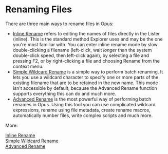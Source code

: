 # Renaming Files

There are three main ways to rename files in Opus:

- [Inline Rename](/Manual/file_operations/renaming_files/inline_rename.md) refers to editing the names of files directly in the Lister (inline). This is the standard method Explorer uses and may be the one you're most familiar with. You can enter inline rename mode by slow double-clicking a filename (left-click, wait *longer* than the system double-click speed, then left-click again), by selecting a file and pressing F2, or by right-clicking a file and choosing Rename from the context menu.
- [Simple Wildcard Rename](/Manual/file_operations/renaming_files/simple_wildcard_rename.md) is a simple way to perform batch renaming. It lets you use a wildcard character to specify one or more parts of the existing filename that are to be retained in the new name. This mode isn't accessible by default, because the Advanced Rename function supports everything this can do and much more.
- [Advanced Rename](/Manual/file_operations/renaming_files/advanced_rename/RAEDME.md) is the most powerful way of performing batch renames in Opus. Using this tool you can use complicated wildcard expressions, rename using file metadata, create rename macros, automatically number files, write complex scripts and much more.

More:

[Inline Rename](/Manual/file_operations/renaming_files/inline_rename.md)  
[Simple Wildcard Rename](/Manual/file_operations/renaming_files/simple_wildcard_rename.md)  
[Advanced Rename](/Manual/file_operations/renaming_files/advanced_rename/RAEDME.md)  
